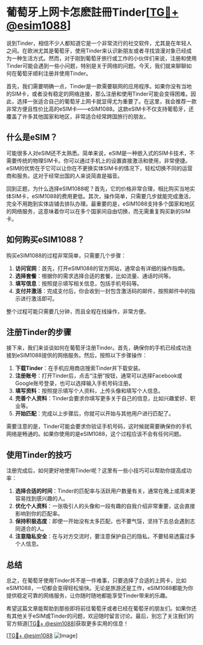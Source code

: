 # 葡萄牙上网卡怎麽註冊Tinder[[TG💪+ @esim1088](https://t.me/s/esim1088)]

说到Tinder，相信不少人都知道它是一个非常流行的社交软件，尤其是在年轻人之间。在欧洲尤其是葡萄牙，使用Tinder来认识新朋友或者寻找浪漫对象已经成为一种生活方式。然而，对于刚到葡萄牙旅行或工作的小伙伴们来说，注册和使用Tinder可能会遇到一些小问题，特别是关于网络的问题。今天，我们就来聊聊如何在葡萄牙顺利注册并使用Tinder。

首先，我们需要明确一点，Tinder是一款需要联网的应用程序。如果你没有当地的SIM卡，或者没有稳定的网络连接，那么注册和使用Tinder可能会变得困难。因此，选择一张适合自己的葡萄牙上网卡就显得尤为重要了。在这里，我会推荐一款非常方便且性价比高的eSIM卡——eSIM1088。这款eSIM卡不仅支持葡萄牙，还覆盖了许多其他国家和地区，非常适合经常跨国旅行的朋友。

## 什么是eSIM？

可能很多人对eSIM还不太熟悉。简单来说，eSIM是一种嵌入式的SIM卡技术，不需要传统的物理SIM卡。你可以通过手机上的设置直接激活和使用，非常便捷。eSIM的优势在于它可以让你在不更换实体SIM卡的情况下，轻松切换不同的运营商和服务。这对于经常出国的人来说简直是福音。

回到正题，为什么选择eSIM1088呢？首先，它的价格非常合理，相比购买当地实体SIM卡，eSIM1088的费用更低。其次，操作简单，只需要几步就能完成激活，完全不用跑到实体店铺去排队办理。最重要的是，eSIM1088支持多个国家和地区的网络服务，这意味着你可以在多个国家间自由切换，而无需重复购买新的SIM卡。

## 如何购买eSIM1088？

购买eSIM1088的过程非常简单，只需要几个步骤：

1. **访问官网**：首先，打开eSIM1088的官方网站，通常会有详细的操作指南。
2. **选择套餐**：根据你的需求选择合适的套餐，比如流量、通话时间等。
3. **填写信息**：按照提示填写相关信息，包括手机号码等。
4. **支付并激活**：完成支付后，你会收到一封包含激活码的邮件，按照邮件中的指示进行激活即可。

整个过程可能只需要几分钟，而且全程在线操作，非常方便。

## 注册Tinder的步骤

接下来，我们来谈谈如何在葡萄牙注册Tinder。首先，确保你的手机已经成功连接到eSIM1088提供的网络服务。然后，按照以下步骤操作：

1. **下载Tinder**：在手机应用商店搜索Tinder并下载安装。
2. **注册账号**：打开Tinder后，点击“注册”按钮，通常可以选择Facebook或Google账号登录，也可以选择输入手机号码注册。
3. **填写资料**：按照提示填写个人资料，上传头像和填写个人信息。
4. **完善个人资料**：Tinder会要求你填写更多关于自己的信息，比如兴趣爱好、职业等。
5. **开始匹配**：完成以上步骤后，你就可以开始与其他用户进行匹配了。

需要注意的是，Tinder可能会要求你验证手机号码，这时候就需要确保你的手机网络是畅通的。如果你使用的是eSIM1088，这个过程应该不会有任何问题。

## 使用Tinder的技巧

注册完成后，如何更好地使用Tinder呢？这里有一些小技巧可以帮助你提高成功率：

1. **选择合适的时间**：Tinder的匹配率与活跃用户数量有关，通常在晚上或周末更容易找到感兴趣的人。
2. **优化个人资料**：一张吸引人的头像和一段有趣的自我介绍非常重要，这会直接影响到你的匹配率。
3. **保持积极态度**：即使一开始没有太多匹配，也不要气馁，坚持下去总会遇到志同道合的人。
4. **注意隐私安全**：在与对方交流时，要注意保护自己的隐私，不要轻易透露过多个人信息。

## 总结

总之，在葡萄牙使用Tinder并不是一件难事，只要选择了合适的上网卡，比如eSIM1088，一切都会变得轻松愉快。无论是旅游还是工作，eSIM1088都能为你提供稳定可靠的网络服务，让你随时随地都能享受Tinder带来的乐趣。

希望这篇文章能帮助到那些即将前往葡萄牙或者已经在葡萄牙的朋友们。如果你还有其他关于eSIM或Tinder的问题，欢迎随时留言讨论。最后，别忘了关注我们的官方频道[[TG💪+ @esim1088](https://t.me/s/esim1088)]获取更多实用的信息！

[[TG💪+ @esim1088](https://t.me/s/esim1088) ![Image](https://i.postimg.cc/4NQfJmqS/Snipaste-2025-05-13-00-14-12.png)]